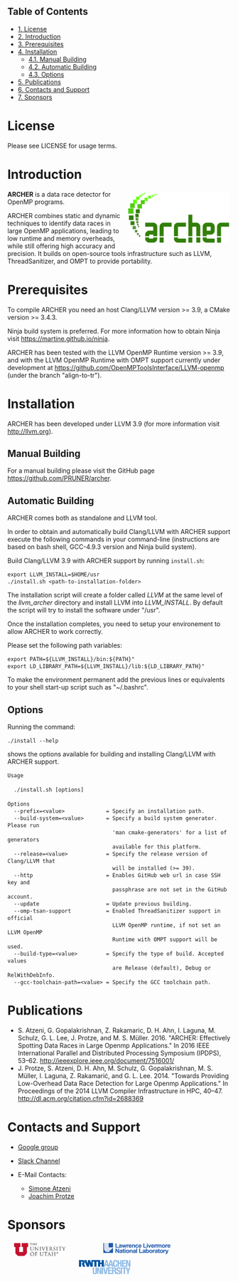 <div id="table-of-contents">
<h2>Table of Contents</h2>
<div id="text-table-of-contents">
<ul>
<li><a href="#org5a9843e">1. License</a></li>
<li><a href="#org2037552">2. Introduction</a></li>
<li><a href="#orgc7f91f8">3. Prerequisites</a></li>
<li><a href="#org7bdaae6">4. Installation</a>
<ul>
<li><a href="#orgdce6d2c">4.1. Manual Building</a></li>
<li><a href="#orgf171a52">4.2. Automatic Building</a></li>
<li><a href="#org5a80d9c">4.3. Options</a></li>
</ul>
</li>
<li><a href="#orgdf6c8ac">5. Publications</a></li>
<li><a href="#org09edc4a">6. Contacts and Support</a></li>
<li><a href="#orgf6b71cf">7. Sponsors</a></li>
</ul>
</div>
</div>


<a id="org5a9843e"></a>

# License

Please see LICENSE for usage terms.


<a id="org2037552"></a>

# Introduction

<img src="resources/images/archer_logo.png" hspace="5" vspace="5" height="45%" width="45%" alt="ARCHER Logo" title="ARCHER" align="right" />

**ARCHER** is a data race detector for OpenMP programs.

ARCHER combines static and dynamic techniques to identify data races
in large OpenMP applications, leading to low runtime and memory
overheads, while still offering high accuracy and precision. It builds
on open-source tools infrastructure such as LLVM, ThreadSanitizer, and
OMPT to provide portability.


<a id="orgc7f91f8"></a>

# Prerequisites

To compile ARCHER you need an host Clang/LLVM version >= 3.9, a
CMake version >= 3.4.3.

Ninja build system is preferred. For more information how to obtain
Ninja visit <https://martine.github.io/ninja>.

ARCHER has been tested with the LLVM OpenMP Runtime version >= 3.9,
and with the LLVM OpenMP Runtime with OMPT support currently under
development at <https://github.com/OpenMPToolsInterface/LLVM-openmp>
(under the branch "align-to-tr").


<a id="org7bdaae6"></a>

# Installation

ARCHER has been developed under LLVM 3.9 (for more information visit
<http://llvm.org>).


<a id="orgdce6d2c"></a>

## Manual Building

For a manual building please visit the GitHub page
<https://github.com/PRUNER/archer>.


<a id="orgf171a52"></a>

## Automatic Building

ARCHER comes both as standalone and LLVM tool.

In order to obtain and automatically build Clang/LLVM with ARCHER
support execute the following commands in your command-line
(instructions are based on bash shell, GCC-4.9.3 version and Ninja
build system).

Build Clang/LLVM 3.9 with ARCHER support by running `install.sh`:

    export LLVM_INSTALL=$HOME/usr
    ./install.sh <path-to-installation-folder>

The installation script will create a folder called *LLVM* at the same
level of the *llvm\_archer* directory and install LLVM into
*LLVM\_INSTALL*. By default the script will try to install the software
under "/usr".

Once the installation completes, you need to setup your environement
to allow ARCHER to work correctly.

Please set the following path variables:

    export PATH=${LLVM_INSTALL}/bin:${PATH}"
    export LD_LIBRARY_PATH=${LLVM_INSTALL}/lib:${LD_LIBRARY_PATH}"

To make the environment permanent add the previous lines or
equivalents to your shell start-up script such as "~/.bashrc".


<a id="org5a80d9c"></a>

## Options

Running the command:

    ./install --help

shows the options available for building and installing Clang/LLVM
with ARCHER support.

    Usage

      ./install.sh [options]

    Options
      --prefix=<value>             = Specify an installation path.
      --build-system=<value>       = Specify a build system generator. Please run
                                     'man cmake-generators' for a list of generators
                                     available for this platform.
      --release=<value>            = Specify the release version of Clang/LLVM that
                                     will be installed (>= 39).
      --http                       = Enables GitHub web url in case SSH key and
                                     passphrase are not set in the GitHub account.
      --update                     = Update previous building.
      --omp-tsan-support           = Enabled ThreadSanitizer support in official
                                     LLVM OpenMP runtime, if not set an LLVM OpenMP
                                     Runtime with OMPT support will be used.
      --build-type=<value>         = Specify the type of build. Accepted values
                                     are Release (default), Debug or RelWithDebInfo.
      --gcc-toolchain-path=<value> = Specify the GCC toolchain path.


<a id="orgdf6c8ac"></a>

# Publications

-   S. Atzeni, G. Gopalakrishnan, Z. Rakamaric, D. H. Ahn, I. Laguna,
    M. Schulz, G. L. Lee, J. Protze, and M. S. Müller. 2016. "ARCHER:
    Effectively Spotting Data Races in Large Openmp Applications." In
    2016 IEEE International Parallel and Distributed Processing
    Symposium (IPDPS),
    53–62. <http://ieeexplore.ieee.org/document/7516001/>
-   J. Protze, S. Atzeni, D. H. Ahn, M. Schulz, G.  Gopalakrishnan,
    M. S. Müller, I. Laguna, Z.  Rakamarić, and
    G. L. Lee. 2014. "Towards Providing Low-Overhead Data Race Detection
    for Large Openmp Applications." In Proceedings of the 2014 LLVM
    Compiler Infrastructure in HPC,
    40–47. <http://dl.acm.org/citation.cfm?id=2688369>


<a id="org09edc4a"></a>

# Contacts and Support

-   [Google group](https://groups.google.com/forum/#!forum/archer-pruner)
-   [Slack Channel](https://pruner.slack.com/shared_invite/MTIzNzExNzg4ODgxLTE0ODM3MzE2NTctNmRjNmM0NDYwNA)
-   E-Mail Contacts:

    <ul style="list-style-type:circle"> <li> <a href="mailto:simone@cs.utah.edu?Subject=[archer-dev]%20" target="_top">Simone Atzeni</a> </li> <li> <a href="mailto:protze@itc.rwth-aachen.de?Subject=[archer-dev]%20" target="_top">Joachim Protze</a> </li> </ul>


<a id="orgf6b71cf"></a>

# Sponsors

<img src="resources/images/uofu_logo.png" hspace="15" vspace="5" height="23%" width="23%" alt="UofU Logo" title="University of Utah" style="float:left" /> <img src="resources/images/llnl_logo.png" hspace="70" vspace="5" height="30%" width="30%" alt="LLNL Logo" title="Lawrence Livermore National Laboratory" style="float:center" /> <img src="resources/images/rwthaachen_logo.png" hspace="15" vspace="5" height="23%" width="23%" alt="RWTH AACHEN Logo" title="RWTH AACHEN University" style="float:left" />
